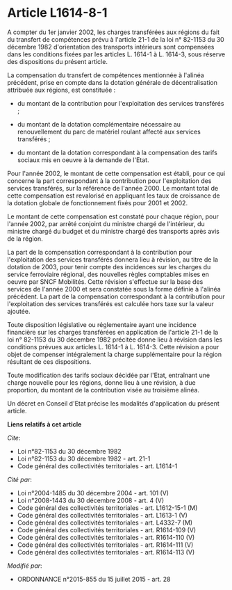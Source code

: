 # Article L1614-8-1

A compter du 1er janvier 2002, les charges transférées aux régions du fait du transfert de compétences prévu à l'article 21-1
de la loi n° 82-1153 du 30 décembre 1982 d'orientation des transports intérieurs sont compensées dans les conditions fixées
par les articles L. 1614-1 à L. 1614-3, sous réserve des dispositions du présent article. 

La compensation du transfert de compétences mentionnée à l'alinéa précédent, prise en compte dans la dotation générale de
décentralisation attribuée aux régions, est constituée :

- du montant de la contribution pour l'exploitation des services transférés ;

- du montant de la dotation complémentaire nécessaire au renouvellement du parc de matériel roulant affecté aux services
transférés ;

- du montant de la dotation correspondant à la compensation des tarifs sociaux mis en oeuvre à la demande de l'Etat. 

Pour l'année 2002, le montant de cette compensation est établi, pour ce qui concerne la part correspondant à la contribution
pour l'exploitation des services transférés, sur la référence de l'année 2000. Le montant total de cette compensation est
revalorisé en appliquant les taux de croissance de la dotation globale de fonctionnement fixés pour 2001 et 2002. 

Le montant de cette compensation est constaté pour chaque région, pour l'année 2002, par arrêté conjoint du ministre chargé
de l'intérieur, du ministre chargé du budget et du ministre chargé des transports après avis de la région. 

La part de la compensation correspondant à la contribution pour l'exploitation des services transférés donnera lieu à
révision, au titre de la dotation de 2003, pour tenir compte des incidences sur les charges du service ferroviaire régional,
des nouvelles règles comptables mises en oeuvre par       SNCF Mobilités. Cette révision s'effectue sur la base des services
de l'année 2000 et sera constatée sous la forme définie à l'alinéa précédent. La part de la compensation correspondant à la
contribution pour l'exploitation des services transférés est calculée hors taxe sur la valeur ajoutée. 

Toute disposition législative ou réglementaire ayant une incidence financière sur les charges transférées en application de
l'article 21-1 de la loi n° 82-1153 du 30 décembre 1982 précitée donne lieu à révision dans les conditions prévues aux
articles L. 1614-1 à L. 1614-3. Cette révision a pour objet de compenser intégralement la charge supplémentaire pour la
région résultant de ces dispositions. 

Toute modification des tarifs sociaux décidée par l'Etat, entraînant une charge nouvelle pour les régions, donne lieu à une
révision, à due proportion, du montant de la contribution visée au troisième alinéa. 

Un décret en Conseil d'Etat précise les modalités d'application du présent article.

**Liens relatifs à cet article**

_Cite_:

  - Loi n°82-1153 du 30 décembre 1982
  - Loi n°82-1153 du 30 décembre 1982 - art. 21-1
  - Code général des collectivités territoriales - art. L1614-1

_Cité par_:

  - Loi n°2004-1485 du 30 décembre 2004 - art. 101 (V)
  - Loi n°2008-1443 du 30 décembre 2008 - art. 4 (V)
  - Code général des collectivités territoriales - art. L1612-15-1 (M)
  - Code général des collectivités territoriales - art. L1613-1 (V)
  - Code général des collectivités territoriales - art. L4332-7 (M)
  - Code général des collectivités territoriales - art. R1614-109 (V)
  - Code général des collectivités territoriales - art. R1614-110 (V)
  - Code général des collectivités territoriales - art. R1614-111 (V)
  - Code général des collectivités territoriales - art. R1614-113 (V)

_Modifié par_:

  - ORDONNANCE n°2015-855 du 15 juillet 2015 - art. 28
